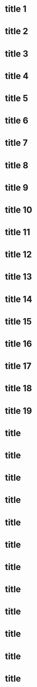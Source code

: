 # title 1
# title 2
# title 3
# title 4
# title 5
# title 6
# title 7
# title 8
# title 9
# title 10
# title 11
# title 12
# title 13
# title 14
# title 15
# title 16
# title 17
# title 18
# title 19
# title 
# title 
# title 
# title 
# title 
# title 
# title 
# title 
# title 
# title 
# title 
# title 
